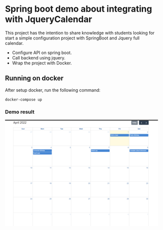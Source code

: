 # Spring boot demo about integrating with JqueryCalendar

This project has the intention to share knowledge with students looking for start a simple configuration project with SpringBoot and Jquery full calendar.


- Configure API on spring boot.
- Call backend using jquery.
- Wrap the project with Docker.


## Running on docker

After setup docker, run the following command:

```aidl
docker-compose up
```

### Demo result
![alt text](https://github.com/pedroafsouza/didatic-calendar-spring-boot/blob/master/imgs/calendar1.png?raw=true)